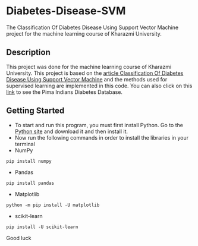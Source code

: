 # Diabetes-Disease-SVM
The Classification Of Diabetes Disease Using Support Vector Machine project for the machine learning course of Kharazmi University.

## Description
This project was done for the machine learning course of Kharazmi University.
This project is based on the [article Classification Of Diabetes Disease Using Support Vector Machine](https://www.researchgate.net/publication/320395340_Classification_Of_Diabetes_Disease_Using_Support_Vector_Machine) and the methods used for supervised learning are implemented in this code.
You can also click on this [link](https://www.kaggle.com/datasets/uciml/pima-indians-diabetes-database?resource=download) to see the Pima Indians Diabetes Database.

## Getting Started
* To start and run this program, you must first install Python.
Go to the [Python site](https://www.python.org/) and download it and then install it.
* Now run the following commands in order to install the libraries in your terminal
* NumPy
```
pip install numpy
```
* Pandas
```
pip install pandas
```
* Matplotlib
```
python -m pip install -U matplotlib
```
* scikit-learn
```
pip install -U scikit-learn
```
Good luck
